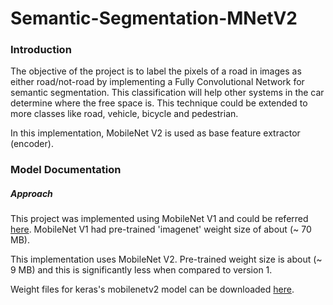 # Semantic-Segmentation-MNetV2
### Introduction
The objective of the project is to label the pixels of a road in images as either road/not-road by implementing a Fully Convolutional Network for semantic segmentation. This classification will help other systems in the car determine where the free space is. This technique could be extended to more classes like road, vehicle, bicycle and pedestrian.

In this implementation, MobileNet V2 is used as base feature extractor (encoder).

### Model Documentation

##### Approach
This project was implemented using MobileNet V1 and could be referred [here](https://github.com/ra9hur/SDC-P13-Semantic-Segmentation). MobileNet V1 had pre-trained 'imagenet' weight size of about (~ 70 MB). 

This implementation uses MobileNet V2. Pre-trained weight size is about (~ 9 MB) and this is significantly less when compared to version 1. 

Weight files for keras's mobilenetv2 model can be downloaded [here](https://github.com/JonathanCMitchell/mobilenet_v2_keras/releases/).